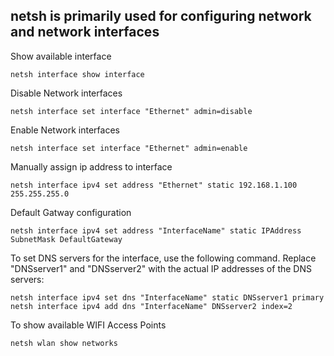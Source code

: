 ## netsh is primarily used for configuring network and network interfaces

Show available interface

```
netsh interface show interface
```

Disable Network interfaces

```
netsh interface set interface "Ethernet" admin=disable
```

Enable Network interfaces

```
netsh interface set interface "Ethernet" admin=enable
```


Manually assign ip address to interface

```
netsh interface ipv4 set address "Ethernet" static 192.168.1.100 255.255.255.0
```


Default Gatway configuration

```
netsh interface ipv4 set address "InterfaceName" static IPAddress SubnetMask DefaultGateway
```


To set DNS servers for the interface, use the following command. Replace "DNSserver1" and "DNSserver2" with the actual IP addresses of the DNS servers:

```
netsh interface ipv4 set dns "InterfaceName" static DNSserver1 primary
netsh interface ipv4 add dns "InterfaceName" DNSserver2 index=2
```

To show available WIFI Access Points

```
netsh wlan show networks
```










